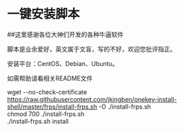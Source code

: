 一键安装脚本
===========
##这里感谢各位大神们开发的各种牛逼软件

脚本是业余爱好，英文属于文盲，写的不好，欢迎您批评指正。

安装平台：CentOS、Debian、Ubuntu。

如需帮助请看相关README文件


wget --no-check-certificate https://raw.githubusercontent.com/jkingben/onekey-install-shell/master/frps/install-frps.sh -O ./install-frps.sh  
chmod 700 ./install-frps.sh  
./install-frps.sh install
